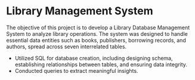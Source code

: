 # Library Management System

The objective of this project is to develop a Library Database Management System to analyze library operations. 
The system was designed to handle essential data entities such as books, publishers, borrowing records, and authors, spread across seven interrelated tables.

* Utilized SQL for database creation, including designing schema, establishing relationships between tables, and ensuring data integrity.
* Conducted queries to extract meaningful insights.
